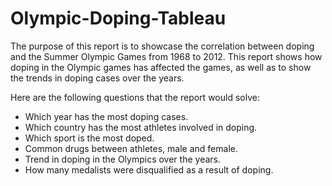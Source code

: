 # Olympic-Doping-Tableau
The purpose of this report is to showcase the correlation between doping and the Summer Olympic Games from 1968 to 2012. This report shows how doping in the Olympic games has affected the games, as well as to show the trends in doping cases over the years.

Here are the following questions that the report would solve:
- Which year has the most doping cases.
- Which country has the most athletes involved in doping.
- Which sport is the most doped.
- Common drugs between athletes, male and female.
- Trend in doping in the Olympics over the years.
- How many medalists were disqualified as a result of doping.

